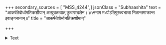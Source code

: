 +++
secondary_sources = [ "MSS_4244",]
jsonClass = "Subhaashita"
text = "आकर्षतेवोर्ध्वमतिक्रशीयान् अत्युन्नतत्वात् कुचमण्डलेन।  \nननाम मध्योऽतिगुरुत्वभाजा नितान्तमाक्रान्त इवाङ्गनानाम्॥"
title = "आकर्षतेवोर्ध्वमतिक्रशीयान्"

+++

<details><summary>Text</summary>

आकर्षतेवोर्ध्वमतिक्रशीयान् अत्युन्नतत्वात् कुचमण्डलेन।  
ननाम मध्योऽतिगुरुत्वभाजा नितान्तमाक्रान्त इवाङ्गनानाम्॥
</details>
